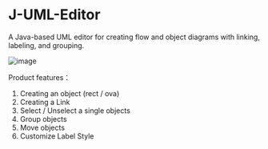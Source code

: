 # J-UML-Editor
A Java-based UML editor for creating flow and object diagrams with linking, labeling, and grouping.

![image](https://github.com/user-attachments/assets/1d4b38ae-dbec-4834-b259-7fc7e0c6b4fb)

Product features：
1. Creating an object (rect / ova)
2. Creating a Link
3. Select / Unselect a single objects
4. Group objects
5. Move objects
6. Customize Label Style
